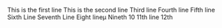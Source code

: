 This is the first line
This is the second line
Third line
Fourth line
Fifth line
Sixth Line
Seventh Line
Eight lineµ
Nineth
10
11th line
12th